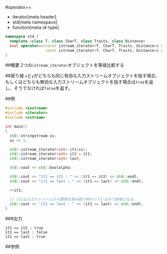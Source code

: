 #operator==
* iterator[meta header]
* std[meta namespace]
* function[meta id-type]

```cpp
namespace std {
  template <class T, class CharT, class Traits, class Distance>
  bool operator==(const istream_iterator<T, CharT, Traits, Distance>& x,
                  const istream_iterator<T, CharT, Traits, Distance>& y);
}
```

##概要
2つの`istream_iterator`オブジェクトを等値比較する


##戻り値
`x`と`y`がどちらも同じ有効な入力ストリームオブジェクトを指す場合、もしくはどちらも無効な入力ストリームオブジェクトを指す場合は`true`を返し、そうでなければ`false`を返す。


##例
```cpp
#include <iostream>
#include <iterator>
#include <sstream>

int main()
{
  std::stringstream ss;
  ss << 1;

  std::istream_iterator<int> it1(ss);
  std::istream_iterator<int> it2 = it1;
  std::istream_iterator<int> last;

  std::cout << std::boolalpha;

  std::cout << "it1 == it2 : " << (it1 == it2) << std::endl;
  std::cout << "it1 == last : " << (it1 == last) << std::endl;

  ++it1;

  // it1は入力ストリームから要素を読み取り終わっているので終端となる
  std::cout << "it1 == last : " << (it1 == last) << std::endl;
}
```

###出力
```
it1 == it2 : true
it1 == last : false
it1 == last : true
```

##参照


